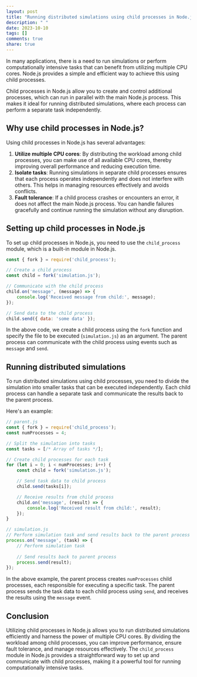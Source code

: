 ```yaml
---
layout: post
title: "Running distributed simulations using child processes in Node.js"
description: " "
date: 2023-10-10
tags: []
comments: true
share: true
---
```


In many applications, there is a need to run simulations or perform computationally intensive tasks that can benefit from utilizing multiple CPU cores. Node.js provides a simple and efficient way to achieve this using child processes.

Child processes in Node.js allow you to create and control additional processes, which can run in parallel with the main Node.js process. This makes it ideal for running distributed simulations, where each process can perform a separate task independently.

## Why use child processes in Node.js?

Using child processes in Node.js has several advantages:

1. **Utilize multiple CPU cores**: By distributing the workload among child processes, you can make use of all available CPU cores, thereby improving overall performance and reducing execution time.
2. **Isolate tasks**: Running simulations in separate child processes ensures that each process operates independently and does not interfere with others. This helps in managing resources effectively and avoids conflicts.
3. **Fault tolerance**: If a child process crashes or encounters an error, it does not affect the main Node.js process. You can handle failures gracefully and continue running the simulation without any disruption.

## Setting up child processes in Node.js

To set up child processes in Node.js, you need to use the `child_process` module, which is a built-in module in Node.js.

```javascript
const { fork } = require('child_process');

// Create a child process
const child = fork('simulation.js');

// Communicate with the child process
child.on('message', (message) => {
    console.log('Received message from child:', message);
});

// Send data to the child process
child.send({ data: 'some data' });
```

In the above code, we create a child process using the `fork` function and specify the file to be executed (`simulation.js`) as an argument. The parent process can communicate with the child process using events such as `message` and `send`.

## Running distributed simulations

To run distributed simulations using child processes, you need to divide the simulation into smaller tasks that can be executed independently. Each child process can handle a separate task and communicate the results back to the parent process.

Here's an example:

```javascript
// parent.js
const { fork } = require('child_process');
const numProcesses = 4;

// Split the simulation into tasks
const tasks = [/* Array of tasks */];

// Create child processes for each task
for (let i = 0; i < numProcesses; i++) {
    const child = fork('simulation.js');

    // Send task data to child process
    child.send(tasks[i]);

    // Receive results from child process
    child.on('message', (result) => {
        console.log('Received result from child:', result);
    });
}
```

```javascript
// simulation.js
// Perform simulation task and send results back to the parent process
process.on('message', (task) => {
    // Perform simulation task
    
    // Send results back to parent process
    process.send(result);
});
```

In the above example, the parent process creates `numProcesses` child processes, each responsible for executing a specific task. The parent process sends the task data to each child process using `send`, and receives the results using the `message` event.

## Conclusion

Utilizing child processes in Node.js allows you to run distributed simulations efficiently and harness the power of multiple CPU cores. By dividing the workload among child processes, you can improve performance, ensure fault tolerance, and manage resources effectively. The `child_process` module in Node.js provides a straightforward way to set up and communicate with child processes, making it a powerful tool for running computationally intensive tasks.